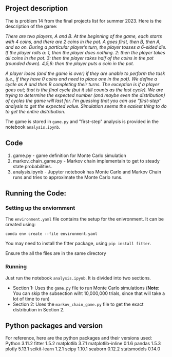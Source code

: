 ## Project description
The is problem 14 from the final projects list for summer 2023. Here is the description of the game:

*There are two players, A and B. At the beginning of the game, each starts with 4 coins, and there are 2 coins in the pot. A goes first, then B, then A, and so on. During a particular player’s turn, the player tosses a 6-sided die. If the player rolls a:
1, then the player does nothing.
2: then the player takes all coins in the pot.
3: then the player takes half of the coins in the pot (rounded down).
4,5,6: then the player puts a coin in the pot.*

*A player loses (and the game is over) if they are unable to perform the task (i.e., if they have 0 coins and need to place one in the pot). We define a cycle as A and then B completing their turns. The exception is if a player goes out; that is the final cycle (but it still counts as the last cycle). We are trying to determine the expected number (and maybe even the distribution) of cycles the game will last for. I’m guessing that you can use “first-step” analysis to get the expected value. Simulation seems the easiest thing to do to get the entire distribution.*


The game is stored in `game.py` and "first-step" analysis is provided in the notebook `analysis.ipynb`.

## Code 
1. game.py - game definition for Monte Carlo simulation
2. markov_chain_game.py - Markov chain implementain to get to steady state probabilities.
3. analysis.ipynb - Jupyter notebook has Monte Carlo and Markov Chain runs and tries to approximate the Monte Carlo runs.

## Running the Code:
### Setting up the enviornment
The `environment.yaml` file contains the setup for the enivronment. It can be created using:
```
conda env create --file environment.yaml
```
You may need to install the fitter package, using `pip install fitter`.

Ensure the all the files are in the same directory

### Running
Just run the notebook `analysis.ipynb`. It is divided into two sections.
- Section 1: Uses the `game.py` file to run Monte Carlo simulations (**Note:** You can skip the subsection wiht 10,000,000 trials, since that will take a lot of time to run)
- Section 2: Uses the `markov_chain_game.py` file to get the exact distribution in Section 2.


## Python packages and version

For reference, here are the python packages and their versions used:
Python              3.11.2
fitter              1.5.2
matplotlib          3.7.1
matplotlib-inline   0.1.6
pandas              1.5.3
plotly              5.13.1
scikit-learn        1.2.1
scipy               1.10.1
seaborn             0.12.2
statsmodels         0.14.0
